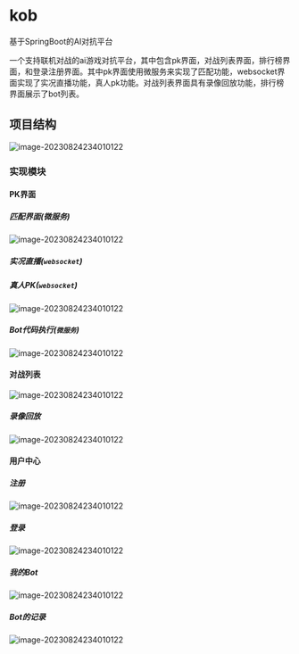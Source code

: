 # kob

基于SpringBoot的AI对抗平台

一个支持联机对战的ai游戏对抗平台，其中包含pk界面，对战列表界面，排行榜界面，和登录注册界面。其中pk界面使用微服务来实现了匹配功能，websocket界面实现了实况直播功能，真人pk功能。对战列表界面具有录像回放功能，排行榜界面展示了bot列表。
## 项目结构
![image-20230824234010122](https://github.com/csuhjhjhj/images/blob/master/kob/%E9%A1%B9%E7%9B%AE%E6%9E%B6%E6%9E%84%E5%9B%BE.png)
### 实现模块
#### PK界面
##### 匹配界面(微服务)
![image-20230824234010122](https://github.com/csuhjhjhj/images/blob/master/kob/%E5%8C%B9%E9%85%8D%E7%95%8C%E9%9D%A2.png)
##### 实况直播(`websocket`)
##### 真人PK(`websocket`)
![image-20230824234010122](https://github.com/csuhjhjhj/images/blob/master/kob/%E5%8C%B9%E9%85%8D-%E5%AF%B9%E6%88%98.gif)
##### Bot代码执行(`微服务`)
![image-20230824234010122](https://github.com/csuhjhjhj/images/blob/master/kob/%E5%BE%AE%E6%9C%8D%E5%8A%A1.png)
#### 对战列表
![image-20230824234010122](https://github.com/csuhjhjhj/images/blob/master/kob/%E5%AF%B9%E6%88%98%E5%88%97%E8%A1%A8.png)
##### 录像回放
![image-20230824234010122](https://github.com/csuhjhjhj/images/blob/master/kob/%E5%AF%B9%E6%88%98%E5%88%97%E8%A1%A8.gif)
#### 用户中心
##### 注册
![image-20230824234010122](https://github.com/csuhjhjhj/images/blob/master/kob/%E6%B3%A8%E5%86%8C.png)
##### 登录
![image-20230824234010122](https://github.com/csuhjhjhj/images/blob/master/kob/%E7%99%BB%E5%BD%95.png)
##### 我的Bot
![image-20230824234010122](https://github.com/csuhjhjhj/images/blob/master/kob/%E6%88%91%E7%9A%84bot.png)
##### Bot的记录
![image-20230824234010122](https://github.com/csuhjhjhj/images/blob/master/kob/bot%E7%BC%96%E8%BE%91.png)
